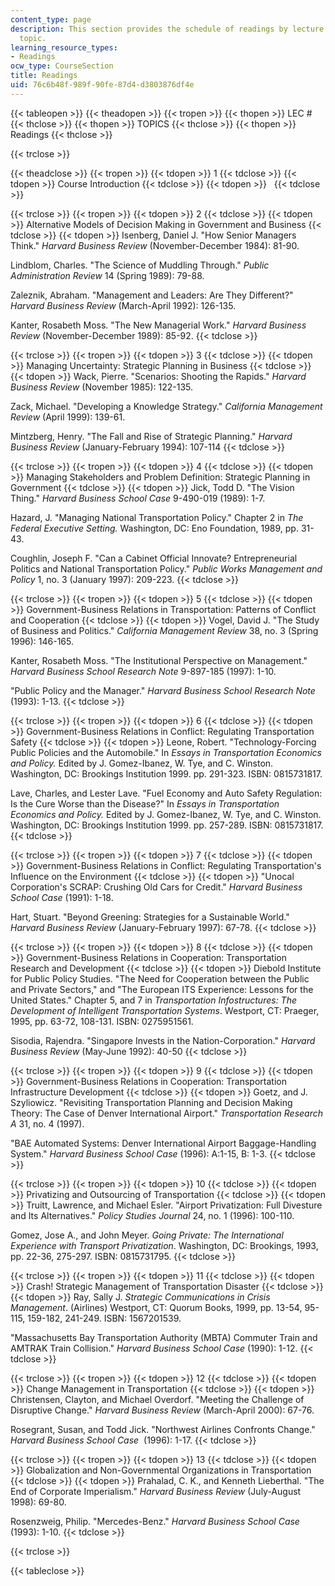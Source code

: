 ```yaml
---
content_type: page
description: This section provides the schedule of readings by lecture session and
  topic.
learning_resource_types:
- Readings
ocw_type: CourseSection
title: Readings
uid: 76c6b48f-989f-90fe-87d4-d3803876df4e
---
```


{{< tableopen >}}
{{< theadopen >}}
{{< tropen >}}
{{< thopen >}}
LEC #
{{< thclose >}}
{{< thopen >}}
TOPICS
{{< thclose >}}
{{< thopen >}}
Readings
{{< thclose >}}

{{< trclose >}}

{{< theadclose >}}
{{< tropen >}}
{{< tdopen >}}
1
{{< tdclose >}}
{{< tdopen >}}
Course Introduction
{{< tdclose >}}
{{< tdopen >}}
 
{{< tdclose >}}

{{< trclose >}}
{{< tropen >}}
{{< tdopen >}}
2
{{< tdclose >}}
{{< tdopen >}}
Alternative Models of Decision Making in Government and Business
{{< tdclose >}}
{{< tdopen >}}
Isenberg, Daniel J. "How Senior Managers Think." _Harvard Business Review_ (November-December 1984): 81-90.  
  
Lindblom, Charles. "The Science of Muddling Through." _Public Administration Review_ 14 (Spring 1989): 79-88.  
  
Zaleznik, Abraham. "Management and Leaders: Are They Different?" _Harvard Business Review_ (March-April 1992): 126-135.  
  
Kanter, Rosabeth Moss. "The New Managerial Work." _Harvard Business Review_ (November-December 1989): 85-92.
{{< tdclose >}}

{{< trclose >}}
{{< tropen >}}
{{< tdopen >}}
3
{{< tdclose >}}
{{< tdopen >}}
Managing Uncertainty: Strategic Planning in Business
{{< tdclose >}}
{{< tdopen >}}
Wack, Pierre. "Scenarios: Shooting the Rapids." _Harvard Business Review_ (November 1985): 122-135.  
  
Zack, Michael. "Developing a Knowledge Strategy." _California Management Review_ (April 1999): 139-61.  
  
Mintzberg, Henry. "The Fall and Rise of Strategic Planning." _Harvard Business Review_ (January-February 1994): 107-114
{{< tdclose >}}

{{< trclose >}}
{{< tropen >}}
{{< tdopen >}}
4
{{< tdclose >}}
{{< tdopen >}}
Managing Stakeholders and Problem Definition: Strategic Planning in Government
{{< tdclose >}}
{{< tdopen >}}
Jick, Todd D. "The Vision Thing." _Harvard Business School Case_ 9-490-019 (1989): 1-7.  
  
Hazard, J. "Managing National Transportation Policy." Chapter 2 in _The Federal Executive Setting._ Washington, DC: Eno Foundation, 1989, pp. 31-43.  
  
Coughlin, Joseph F. "Can a Cabinet Official Innovate? Entrepreneurial Politics and National Transportation Policy." _Public Works Management and Policy_ 1, no. 3 (January 1997): 209-223.
{{< tdclose >}}

{{< trclose >}}
{{< tropen >}}
{{< tdopen >}}
5
{{< tdclose >}}
{{< tdopen >}}
Government-Business Relations in Transportation: Patterns of Conflict and Cooperation
{{< tdclose >}}
{{< tdopen >}}
Vogel, David J. "The Study of Business and Politics." _California Management Review_ 38, no. 3 (Spring 1996): 146-165.  
  
Kanter, Rosabeth Moss. "The Institutional Perspective on Management." _Harvard Business School Research Note_ 9-897-185 (1997): 1-10.  
  
"Public Policy and the Manager." _Harvard Business School Research Note_ (1993): 1-13.
{{< tdclose >}}

{{< trclose >}}
{{< tropen >}}
{{< tdopen >}}
6
{{< tdclose >}}
{{< tdopen >}}
Government-Business Relations in Conflict: Regulating Transportation Safety
{{< tdclose >}}
{{< tdopen >}}
Leone, Robert. "Technology-Forcing Public Policies and the Automobile." In _Essays in Transportation Economics and Policy._ Edited by J. Gomez-Ibanez, W. Tye, and C. Winston. Washington, DC: Brookings Institution 1999. pp. 291-323. ISBN: 0815731817.  
  
Lave, Charles, and Lester Lave. "Fuel Economy and Auto Safety Regulation: Is the Cure Worse than the Disease?" In _Essays in Transportation Economics and Policy._ Edited by J. Gomez-Ibanez, W. Tye, and C. Winston. Washington, DC: Brookings Institution 1999. pp. 257-289. ISBN: 0815731817.
{{< tdclose >}}

{{< trclose >}}
{{< tropen >}}
{{< tdopen >}}
7
{{< tdclose >}}
{{< tdopen >}}
Government-Business Relations in Conflict: Regulating Transportation's Influence on the Environment
{{< tdclose >}}
{{< tdopen >}}
"Unocal Corporation's SCRAP: Crushing Old Cars for Credit." _Harvard Business School Case_ (1991): 1-18.  
  
Hart, Stuart. "Beyond Greening: Strategies for a Sustainable World." _Harvard Business Review_ (January-February 1997): 67-78.
{{< tdclose >}}

{{< trclose >}}
{{< tropen >}}
{{< tdopen >}}
8
{{< tdclose >}}
{{< tdopen >}}
Government-Business Relations in Cooperation: Transportation Research and Development
{{< tdclose >}}
{{< tdopen >}}
Diebold Institute for Public Policy Studies. "The Need for Cooperation between the Public and Private Sectors," and "The European ITS Experience: Lessons for the United States." Chapter 5, and 7 in _Transportation Infostructures: The Development of Intelligent Transportation Systems_. Westport, CT: Praeger, 1995, pp. 63-72, 108-131. ISBN: 0275951561.  
  
Sisodia, Rajendra. "Singapore Invests in the Nation-Corporation." _Harvard Business Review_ (May-June 1992): 40-50
{{< tdclose >}}

{{< trclose >}}
{{< tropen >}}
{{< tdopen >}}
9
{{< tdclose >}}
{{< tdopen >}}
Government-Business Relations in Cooperation: Transportation Infrastructure Development
{{< tdclose >}}
{{< tdopen >}}
Goetz, and J. Szyliowicz. "Revisiting Transportation Planning and Decision Making Theory: The Case of Denver International Airport." _Transportation Research A_ 31, no. 4 (1997).  
  
"BAE Automated Systems: Denver International Airport Baggage-Handling System." _Harvard Business School Case_ (1996): A:1-15, B: 1-3.
{{< tdclose >}}

{{< trclose >}}
{{< tropen >}}
{{< tdopen >}}
10
{{< tdclose >}}
{{< tdopen >}}
Privatizing and Outsourcing of Transportation
{{< tdclose >}}
{{< tdopen >}}
Truitt, Lawrence, and Michael Esler. "Airport Privatization: Full Divesture and Its Alternatives." _Policy Studies Journal_ 24, no. 1 (1996): 100-110.  
  
Gomez, Jose A., and John Meyer. _Going Private: The International Experience with Transport Privatization_. Washington, DC: Brookings, 1993, pp. 22-36, 275-297. ISBN: 0815731795.
{{< tdclose >}}

{{< trclose >}}
{{< tropen >}}
{{< tdopen >}}
11
{{< tdclose >}}
{{< tdopen >}}
Crash! Strategic Management of Transportation Disaster
{{< tdclose >}}
{{< tdopen >}}
Ray, Sally J. _Strategic Communications in Crisis Management_. (Airlines) Westport, CT: Quorum Books, 1999, pp. 13-54, 95-115, 159-182, 241-249. ISBN: 1567201539.  
  
"Massachusetts Bay Transportation Authority (MBTA) Commuter Train and AMTRAK Train Collision." _Harvard Business School_ _Case_ (1990): 1-12.
{{< tdclose >}}

{{< trclose >}}
{{< tropen >}}
{{< tdopen >}}
12
{{< tdclose >}}
{{< tdopen >}}
Change Management in Transportation
{{< tdclose >}}
{{< tdopen >}}
Christensen, Clayton, and Michael Overdorf. "Meeting the Challenge of Disruptive Change." _Harvard Business Review_ (March-April 2000): 67-76.  
  
Rosegrant, Susan, and Todd Jick. "Northwest Airlines Confronts Change." _Harvard Business School Case_  (1996): 1-17.
{{< tdclose >}}

{{< trclose >}}
{{< tropen >}}
{{< tdopen >}}
13
{{< tdclose >}}
{{< tdopen >}}
Globalization and Non-Governmental Organizations in Transportation
{{< tdclose >}}
{{< tdopen >}}
Prahalad, C. K., and Kenneth Lieberthal. "The End of Corporate Imperialism." _Harvard Business Review_ (July-August 1998): 69-80.  
  
Rosenzweig, Philip. "Mercedes-Benz." _Harvard Business School Case_ (1993): 1-10.
{{< tdclose >}}

{{< trclose >}}

{{< tableclose >}}